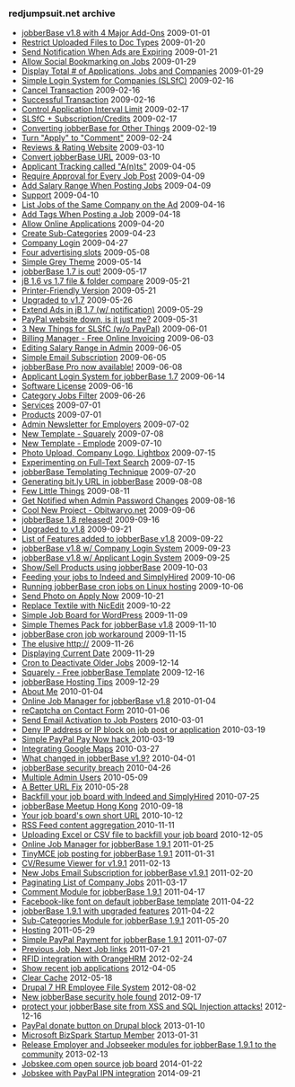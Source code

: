 ### redjumpsuit.net archive 

* [jobberBase v1.8 with 4 Major Add-Ons](https://github.com/elinoretenorio/redjumpsuit.net/blob/main/post/2009-01-01-jobberbase-v1-8-with-4-major-add-ons.md) 2009-01-01
* [Restrict Uploaded Files to Doc Types](https://github.com/elinoretenorio/redjumpsuit.net/blob/main/post/2009-01-20-restrict-uploaded-files-to-doc-types.md) 2009-01-20
* [Send Notification When Ads are Expiring](https://github.com/elinoretenorio/redjumpsuit.net/blob/main/post/2009-01-21-send-notification-when-ads-are-expiring.md) 2009-01-21
* [Allow Social Bookmarking on Jobs](https://github.com/elinoretenorio/redjumpsuit.net/blob/main/post/2009-01-29-allow-social-bookmarking-on-jobs.md) 2009-01-29
* [Display Total # of Applications, Jobs and Companies](https://github.com/elinoretenorio/redjumpsuit.net/blob/main/post/2009-01-29-display-total-of-applications-jobs-and-companies.md) 2009-01-29
* [Simple Login System for Companies (SLSfC)](https://github.com/elinoretenorio/redjumpsuit.net/blob/main/post/2009-02-16-simple-login-system-for-companies-slsfc.md) 2009-02-16
* [Cancel Transaction](https://github.com/elinoretenorio/redjumpsuit.net/blob/main/page/2009-02-16-cancel.md) 2009-02-16
* [Successful Transaction](https://github.com/elinoretenorio/redjumpsuit.net/blob/main/page/2009-02-16-success.md) 2009-02-16
* [Control Application Interval Limit](https://github.com/elinoretenorio/redjumpsuit.net/blob/main/post/2009-02-17-control-application-interval-limit.md) 2009-02-17
* [SLSfC + Subscription/Credits](https://github.com/elinoretenorio/redjumpsuit.net/blob/main/post/2009-02-17-slsfc-subscriptioncredits.md) 2009-02-17
* [Converting jobberBase for Other Things](https://github.com/elinoretenorio/redjumpsuit.net/blob/main/post/2009-02-19-converting-jobberbase-for-other-things.md) 2009-02-19
* [Turn "Apply" to "Comment"](https://github.com/elinoretenorio/redjumpsuit.net/blob/main/post/2009-02-24-turn-apply-to-comment.md) 2009-02-24
* [Reviews & Rating Website](https://github.com/elinoretenorio/redjumpsuit.net/blob/main/post/2009-03-10-reviews-rating-website.md) 2009-03-10
* [Convert jobberBase URL](https://github.com/elinoretenorio/redjumpsuit.net/blob/main/post/2009-03-10-convert-jobberbase-url.md) 2009-03-10
* [Applicant Tracking called "A(n)ts"](https://github.com/elinoretenorio/redjumpsuit.net/blob/main/post/2009-04-05-applicant-tracking-called-ants.md) 2009-04-05
* [Require Approval for Every Job Post](https://github.com/elinoretenorio/redjumpsuit.net/blob/main/post/2009-04-09-require-approval-for-every-job-post.md) 2009-04-09
* [Add Salary Range When Posting Jobs](https://github.com/elinoretenorio/redjumpsuit.net/blob/main/post/2009-04-09-add-salary-range-when-posting-jobs.md) 2009-04-09
* [Support](https://github.com/elinoretenorio/redjumpsuit.net/blob/main/page/2009-04-10-support.md) 2009-04-10
* [List Jobs of the Same Company on the Ad](https://github.com/elinoretenorio/redjumpsuit.net/blob/main/post/2009-04-16-list-jobs-of-the-same-company-on-the-ad.md) 2009-04-16
* [Add Tags When Posting a Job](https://github.com/elinoretenorio/redjumpsuit.net/blob/main/post/2009-04-18-add-tags-when-posting-a-job.md) 2009-04-18
* [Allow Online Applications](https://github.com/elinoretenorio/redjumpsuit.net/blob/main/post/2009-04-20-allow-online-applications.md) 2009-04-20
* [Create Sub-Categories](https://github.com/elinoretenorio/redjumpsuit.net/blob/main/post/2009-04-23-promo-get-sub-categories-script-free.md) 2009-04-23
* [Company Login](https://github.com/elinoretenorio/redjumpsuit.net/blob/main/post/2009-04-27-company-login.md) 2009-04-27
* [Four advertising slots](https://github.com/elinoretenorio/redjumpsuit.net/blob/main/post/2009-05-08-four-advertising-slots.md) 2009-05-08
* [Simple Grey Theme](https://github.com/elinoretenorio/redjumpsuit.net/blob/main/post/2009-05-14-simple-grey-theme.md) 2009-05-14
* [jobberBase 1.7 is out!](https://github.com/elinoretenorio/redjumpsuit.net/blob/main/post/2009-05-17-jobberbase-17-is-out.md) 2009-05-17
* [jB 1.6 vs 1.7 file &amp; folder compare](https://github.com/elinoretenorio/redjumpsuit.net/blob/main/post/2009-05-21-jb-16-vs-17-file-folder-compare.md) 2009-05-21
* [Printer-Friendly Version](https://github.com/elinoretenorio/redjumpsuit.net/blob/main/post/2009-05-21-printer-friendly-version.md) 2009-05-21
* [Upgraded to v1.7](https://github.com/elinoretenorio/redjumpsuit.net/blob/main/post/2009-05-26-upgraded-to-v17.md) 2009-05-26
* [Extend Ads in jB 1.7 (w/ notification)](https://github.com/elinoretenorio/redjumpsuit.net/blob/main/post/2009-05-29-extend-ads-in-jb-17-w-notification.md) 2009-05-29
* [PayPal website down, is it just me?](https://github.com/elinoretenorio/redjumpsuit.net/blob/main/post/2009-05-31-paypal-is-it-just-me.md) 2009-05-31
* [3 New Things for SLSfC (w/o PayPal)](https://github.com/elinoretenorio/redjumpsuit.net/blob/main/post/2009-06-01-3-new-things-for-slsfc.md) 2009-06-01
* [Billing Manager - Free Online Invoicing](https://github.com/elinoretenorio/redjumpsuit.net/blob/main/post/2009-06-03-billing-manager-free-online-invoicing.md) 2009-06-03
* [Editing Salary Range in Admin](https://github.com/elinoretenorio/redjumpsuit.net/blob/main/post/2009-06-05-editing-salary-range-in-admin.md) 2009-06-05
* [Simple Email Subscription](https://github.com/elinoretenorio/redjumpsuit.net/blob/main/post/2009-06-05-simple-email-subscription.md) 2009-06-05
* [jobberBase Pro now available!](https://github.com/elinoretenorio/redjumpsuit.net/blob/main/post/2009-06-08-jobberbase-pro-now-available.md) 2009-06-08
* [Applicant Login System for jobberBase 1.7](https://github.com/elinoretenorio/redjumpsuit.net/blob/main/post/2009-06-14-applicant-login-system-for-jobberbase-17.md) 2009-06-14
* [Software License](https://github.com/elinoretenorio/redjumpsuit.net/blob/main/page/2009-06-16-software-license.md) 2009-06-16
* [Category Jobs Filter](https://github.com/elinoretenorio/redjumpsuit.net/blob/main/post/2009-06-26-category-jobs-filter.md) 2009-06-26
* [Services](https://github.com/elinoretenorio/redjumpsuit.net/blob/main/page/2009-07-01-services.md) 2009-07-01
* [Products](https://github.com/elinoretenorio/redjumpsuit.net/blob/main/page/2009-07-01-products.md) 2009-07-01
* [Admin Newsletter for Employers](https://github.com/elinoretenorio/redjumpsuit.net/blob/main/post/2009-07-02-admin-newsletter-for-employers.md) 2009-07-02
* [New Template - Squarely](https://github.com/elinoretenorio/redjumpsuit.net/blob/main/post/2009-07-08-new-template-squarely.md) 2009-07-08
* [New Template - Emplode](https://github.com/elinoretenorio/redjumpsuit.net/blob/main/post/2009-07-10-new-template-emplode.md) 2009-07-10
* [Photo Upload, Company Logo, Lightbox](https://github.com/elinoretenorio/redjumpsuit.net/blob/main/post/2009-07-15-photo-upload-company-logo-lightbox.md) 2009-07-15
* [Experimenting on Full-Text Search](https://github.com/elinoretenorio/redjumpsuit.net/blob/main/post/2009-07-15-experimenting-on-full-text-search.md) 2009-07-15
* [jobberBase Templating Technique](https://github.com/elinoretenorio/redjumpsuit.net/blob/main/post/2009-07-20-jobberbase-templating-technique.md) 2009-07-20
* [Generating bit.ly URL in jobberBase](https://github.com/elinoretenorio/redjumpsuit.net/blob/main/post/2009-08-08-generating-bitly-url-in-jobberbase.md) 2009-08-08
* [Few Little Things](https://github.com/elinoretenorio/redjumpsuit.net/blob/main/post/2009-08-11-few-little-things.md) 2009-08-11
* [Get Notified when Admin Password Changes](https://github.com/elinoretenorio/redjumpsuit.net/blob/main/post/2009-08-16-get-notified-when-admin-password-changes.md) 2009-08-16
* [Cool New Project - Obitwaryo.net](https://github.com/elinoretenorio/redjumpsuit.net/blob/main/post/2009-09-06-cool-new-project-obitwaryonet.md) 2009-09-06
* [jobberBase 1.8 released!](https://github.com/elinoretenorio/redjumpsuit.net/blob/main/post/2009-09-16-jobberbase-18-released.md) 2009-09-16
* [Upgraded to v1.8](https://github.com/elinoretenorio/redjumpsuit.net/blob/main/post/2009-09-21-upgraded-to-v18.md) 2009-09-21
* [List of Features added to jobberBase v1.8](https://github.com/elinoretenorio/redjumpsuit.net/blob/main/post/2009-09-22-list-of-features-added-to-v18.md) 2009-09-22
* [jobberBase v1.8 w/ Company Login System](https://github.com/elinoretenorio/redjumpsuit.net/blob/main/post/2009-09-23-jobberbase-v18-w-company-login-system.md) 2009-09-23
* [jobberBase v1.8 w/ Applicant Login System](https://github.com/elinoretenorio/redjumpsuit.net/blob/main/post/2009-09-25-jobberbase-v18-w-applicant-login-system.md) 2009-09-25
* [Show/Sell Products using jobberBase](https://github.com/elinoretenorio/redjumpsuit.net/blob/main/post/2009-10-03-show-sell-products.md) 2009-10-03
* [Feeding your jobs to Indeed and SimplyHired](https://github.com/elinoretenorio/redjumpsuit.net/blob/main/post/2009-10-06-feeding-your-jobs-to-indeed-and-simplyhired.md) 2009-10-06
* [Running jobberBase cron jobs on Linux hosting](https://github.com/elinoretenorio/redjumpsuit.net/blob/main/post/2009-10-06-running-jobberbase-cron-jobs-on-linux-hosting.md) 2009-10-06
* [Send Photo on Apply Now](https://github.com/elinoretenorio/redjumpsuit.net/blob/main/post/2009-10-21-send-photo-on-apply-now.md) 2009-10-21
* [Replace Textile with NicEdit](https://github.com/elinoretenorio/redjumpsuit.net/blob/main/post/2009-10-22-replace-textile-with-nicedit.md) 2009-10-22
* [Simple Job Board for WordPress](https://github.com/elinoretenorio/redjumpsuit.net/blob/main/post/2009-11-09-simple-job-board-for-wordpress.md) 2009-11-09
* [Simple Themes Pack for jobberBase v1.8](https://github.com/elinoretenorio/redjumpsuit.net/blob/main/post/2009-11-10-simple-themes-pack-for-jobberbase-v1-8.md) 2009-11-10
* [jobberBase cron job workaround](https://github.com/elinoretenorio/redjumpsuit.net/blob/main/post/2009-11-15-jobberbase-cron-job-workaround.md) 2009-11-15
* [The elusive http://](https://github.com/elinoretenorio/redjumpsuit.net/blob/main/post/2009-11-26-the-elusive-http.md) 2009-11-26
* [Displaying Current Date](https://github.com/elinoretenorio/redjumpsuit.net/blob/main/post/2009-11-29-displaying-current-date.md) 2009-11-29
* [Cron to Deactivate Older Jobs](https://github.com/elinoretenorio/redjumpsuit.net/blob/main/post/2009-12-14-cron-to-deactivate-older-jobs.md) 2009-12-14
* [Squarely - Free jobberBase Template](https://github.com/elinoretenorio/redjumpsuit.net/blob/main/post/2009-12-16-squarely-free-jobberbase-template.md) 2009-12-16
* [jobberBase Hosting Tips](https://github.com/elinoretenorio/redjumpsuit.net/blob/main/post/2009-12-29-jobberbase-hosting.md) 2009-12-29
* [About Me](https://github.com/elinoretenorio/redjumpsuit.net/blob/main/page/2010-01-04-about-me.md) 2010-01-04
* [Online Job Manager for jobberBase v1.8](https://github.com/elinoretenorio/redjumpsuit.net/blob/main/post/2010-01-04-online-job-manager-for-jobberbase-1-8.md) 2010-01-04
* [reCaptcha on Contact Form](https://github.com/elinoretenorio/redjumpsuit.net/blob/main/post/2010-01-06-recaptcha-on-contact-form.md) 2010-01-06
* [Send Email Activation to Job Posters](https://github.com/elinoretenorio/redjumpsuit.net/blob/main/post/2010-03-01-send-email-activation-to-job-posters.md) 2010-03-01
* [Deny IP address or IP block on job post or application](https://github.com/elinoretenorio/redjumpsuit.net/blob/main/post/2010-03-19-deny-ip-address-or-block-on-job-post-or-application.md) 2010-03-19
* [Simple PayPal Pay Now hack ](https://github.com/elinoretenorio/redjumpsuit.net/blob/main/post/2010-03-19-simple-paypal-pay-now-hack.md) 2010-03-19
* [Integrating Google Maps](https://github.com/elinoretenorio/redjumpsuit.net/blob/main/post/2010-03-27-integrating-google-maps.md) 2010-03-27
* [What changed in jobberBase v1.9?](https://github.com/elinoretenorio/redjumpsuit.net/blob/main/post/2010-04-01-what-changed-in-jobberbase-v1-9.md) 2010-04-01
* [jobberBase security breach](https://github.com/elinoretenorio/redjumpsuit.net/blob/main/post/2010-04-26-jobberbase-security-breach.md) 2010-04-26
* [Multiple Admin Users](https://github.com/elinoretenorio/redjumpsuit.net/blob/main/post/2010-05-09-multiple-admin-users.md) 2010-05-09
* [A Better URL Fix](https://github.com/elinoretenorio/redjumpsuit.net/blob/main/post/2010-05-28-a-better-url-fix.md) 2010-05-28
* [Backfill your job board with Indeed and SimplyHired](https://github.com/elinoretenorio/redjumpsuit.net/blob/main/post/2010-07-25-backfill-your-job-board-with-indeed-and-simplyhired.md) 2010-07-25
* [jobberBase Meetup Hong Kong](https://github.com/elinoretenorio/redjumpsuit.net/blob/main/post/2010-09-18-jobberbase-meetup-hong-kong.md) 2010-09-18
* [Your job board's own short URL](https://github.com/elinoretenorio/redjumpsuit.net/blob/main/post/2010-10-12-your-job-boards-own-short-url.md) 2010-10-12
* [RSS Feed content aggregation ](https://github.com/elinoretenorio/redjumpsuit.net/blob/main/post/2010-11-11-rss-feed-content-aggregation.md) 2010-11-11
* [Uploading Excel or CSV file to backfill your job board](https://github.com/elinoretenorio/redjumpsuit.net/blob/main/post/2010-12-05-uploading-excel-or-csv-file-to-backfill-your-job-board.md) 2010-12-05
* [Online Job Manager for jobberBase 1.9.1](https://github.com/elinoretenorio/redjumpsuit.net/blob/main/post/2011-01-25-online-job-manager-for-jobberbase-1-9-1.md) 2011-01-25
* [TinyMCE job posting for jobberBase 1.9.1](https://github.com/elinoretenorio/redjumpsuit.net/blob/main/post/2011-01-31-tinymce-job-posting-for-jobberbase-1-9-1.md) 2011-01-31
* [CV/Resume Viewer for v1.9.1](https://github.com/elinoretenorio/redjumpsuit.net/blob/main/post/2011-02-13-cv-resume-viewer-for-v1-9-1.md) 2011-02-13
* [New Jobs Email Subscription for jobberBase v1.9.1](https://github.com/elinoretenorio/redjumpsuit.net/blob/main/post/2011-02-20-new-jobs-email-subscription-for-jobberbase-1-9-1.md) 2011-02-20
* [Paginating List of Company Jobs](https://github.com/elinoretenorio/redjumpsuit.net/blob/main/post/2011-03-17-paginating-list-of-company-jobs.md) 2011-03-17
* [Comment Module for jobberBase 1.9.1](https://github.com/elinoretenorio/redjumpsuit.net/blob/main/post/2011-04-17-comment-module-for-jobberbase-1-9-1.md) 2011-04-17
* [Facebook-like font on default jobberBase template](https://github.com/elinoretenorio/redjumpsuit.net/blob/main/post/2011-04-22-facebook-like-font-on-default-jobberbase-template.md) 2011-04-22
* [jobberBase 1.9.1 with upgraded features](https://github.com/elinoretenorio/redjumpsuit.net/blob/main/post/2011-04-22-jobberbase-with-upgraded-features.md) 2011-04-22
* [Sub-Categories Module for jobberBase 1.9.1](https://github.com/elinoretenorio/redjumpsuit.net/blob/main/post/2011-05-20-sub-categories-module-for-jobberbase-1-9-1.md) 2011-05-20
* [Hosting](https://github.com/elinoretenorio/redjumpsuit.net/blob/main/page/2011-05-29-jobberbase-hosting.md) 2011-05-29
* [Simple PayPal Payment for jobberBase 1.9.1](https://github.com/elinoretenorio/redjumpsuit.net/blob/main/post/2011-07-07-simple-paypal-payment-for-jobberbase-1-9-1.md) 2011-07-07
* [Previous Job, Next Job links](https://github.com/elinoretenorio/redjumpsuit.net/blob/main/post/2011-07-21-previous-job-next-job-links.md) 2011-07-21
* [RFID integration with OrangeHRM](https://github.com/elinoretenorio/redjumpsuit.net/blob/main/post/2012-02-24-rfid-integration-with-orangehrm.md) 2012-02-24
* [Show recent job applications](https://github.com/elinoretenorio/redjumpsuit.net/blob/main/post/2012-04-05-show-recent-job-applications.md) 2012-04-05
* [Clear Cache](https://github.com/elinoretenorio/redjumpsuit.net/blob/main/post/2012-05-18-clear-cache.md) 2012-05-18
* [Drupal 7 HR Employee File System](https://github.com/elinoretenorio/redjumpsuit.net/blob/main/post/2012-08-02-hris-simple-hr-system.md) 2012-08-02
* [New jobberBase security hole found](https://github.com/elinoretenorio/redjumpsuit.net/blob/main/post/2012-09-17-new-jobberbase-security-hole-found.md) 2012-09-17
* [protect your jobberBase site from XSS and SQL Injection attacks!](https://github.com/elinoretenorio/redjumpsuit.net/blob/main/post/2012-12-16-protect-your-jobberbase-site-from-xss-and-sql-injection-attacks.md) 2012-12-16
* [PayPal donate button on Drupal block](https://github.com/elinoretenorio/redjumpsuit.net/blob/main/post/2013-01-10-paypal-donate-button-on-drupal-block.md) 2013-01-10
* [Microsoft BizSpark Startup Member](https://github.com/elinoretenorio/redjumpsuit.net/blob/main/post/2013-01-31-microsoft-bizspark-startup-member.md) 2013-01-31
* [Release Employer and Jobseeker modules for jobberBase 1.9.1 to the community](https://github.com/elinoretenorio/redjumpsuit.net/blob/main/page/2013-02-13-release-employer-and-jobseeker-modules-for-jobberbase-1-9-1-to-the-community.md) 2013-02-13
* [Jobskee.com open source job board](https://github.com/elinoretenorio/redjumpsuit.net/blob/main/post/2014-01-22-jobskee-com-open-source-job-board.md) 2014-01-22
* [Jobskee with PayPal IPN integration](https://github.com/elinoretenorio/redjumpsuit.net/blob/main/post/2014-09-21-jobskee-with-paypal-ipn-integration.md) 2014-09-21
